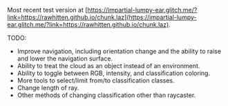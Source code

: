 Most recent test version at [https://impartial-lumpy-ear.glitch.me/?link=https://rawhitten.github.io/chunk.laz](https://impartial-lumpy-ear.glitch.me/?link=https://rawhitten.github.io/chunk.laz).

TODO:
- Improve navigation, including orientation change and the ability to raise and lower the navigation surface. 
- Ability to treat the cloud as an object instead of an environment.
- Ability to toggle between RGB, intensity, and classification coloring.
- More tools to select/limit from/to classification classes.
- Change length of ray.
- Other methods of changing classification other than raycaster.

